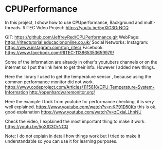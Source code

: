# CPUPerformance
In this project, I show how to use CPUperformance, Background and multi-threads. 
RITEC Video Project: https://youtu.be/5gXlG3OrNCQ

GIT: https://github.com/JeffreyRed/CPUPerformance.git 
WebPage: https://ritectutorial.educaciononline.co.uk/
Social Networks:
Instagram: https://www.instagram.com/top_ritec/
Facebook: https://www.facebook.com/RITEC-113865353659979/

Some of the information are alraedy in other's youtubers channels or on the internet so I put the link here to get their info. However I added new things.

Here the library I used to get the temperature sensor , because using the common performance monitor did not work. https://www.codeproject.com/Articles/1115618/CPU-Temperature-System-Information http://openhardwaremonitor.org/

Here the example I took from youtube for performance checking, it is very well explained. https://www.youtube.com/watch?v=niKP91D50Ko this is ok. good explanation  https://www.youtube.com/watch?v=zCxiaLLhnNU

Check the video, I explained the most important thing to make it work. https://youtu.be/5gXlG3OrNCQ

Note: I do not explain in detail how things work but I tried to make it understandable so you can use it for learning purposes.
